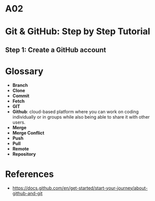 # A02 

# Git & GitHub: Step by Step Tutorial

## Step 1: Create a GitHub account


# Glossary

- **Branch**
- **Clone**
- **Commit**
- **Fetch**
- **GIT**
- **Github**: cloud-based platform where you can work on coding individually or in groups while also being able to share it with other users. 
- **Merge**
- **Merge Conflict**
- **Push**
- **Pull**
- **Remote**
- **Repository**

# References

- https://docs.github.com/en/get-started/start-your-journey/about-github-and-git

